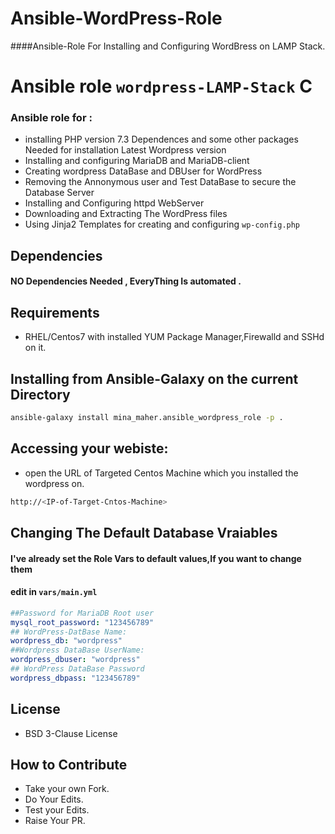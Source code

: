 # Ansible-WordPress-Role
####Ansible-Role For Installing and Configuring WordBress on LAMP Stack.
# Ansible role `wordpress-LAMP-Stack` C

### Ansible role for :

- installing PHP version 7.3 Dependences  and some other packages Needed for installation Latest Wordpress version
- Installing and configuring MariaDB and MariaDB-client
- Creating wordpress DataBase and DBUser for WordPress
- Removing the Annonymous user and Test DataBase to secure the Database Server
- Installing and Configuring httpd WebServer
- Downloading and Extracting The WordPress files
- Using Jinja2 Templates for creating and configuring `wp-config.php`
## Dependencies

#### NO Dependencies Needed , EveryThing Is automated . 

## Requirements
- RHEL/Centos7 with installed YUM Package Manager,Firewalld and SSHd on it.

## Installing from Ansible-Galaxy on the current Directory
 ```sh
 ansible-galaxy install mina_maher.ansible_wordpress_role -p .
```
## Accessing your webiste:
- open the URL of  Targeted Centos Machine which you installed the wordpress on.
```sh
http://<IP-of-Target-Cntos-Machine>
```
 
## Changing The Default Database Vraiables
#### I've already set the Role Vars to default values,If you want to change them
#### edit in `vars/main.yml`
```yml
##Password for MariaDB Root user
mysql_root_password: "123456789"
## WordPress-DatBase Name:
wordpress_db: "wordpress"
##Wordpress DataBase UserName:
wordpress_dbuser: "wordpress"
## WordPress DataBase Password
wordpress_dbpass: "123456789"
```
## License
- BSD 3-Clause License
## How to Contribute
- Take your own Fork.
- Do Your Edits.
- Test your Edits.
- Raise Your PR.

